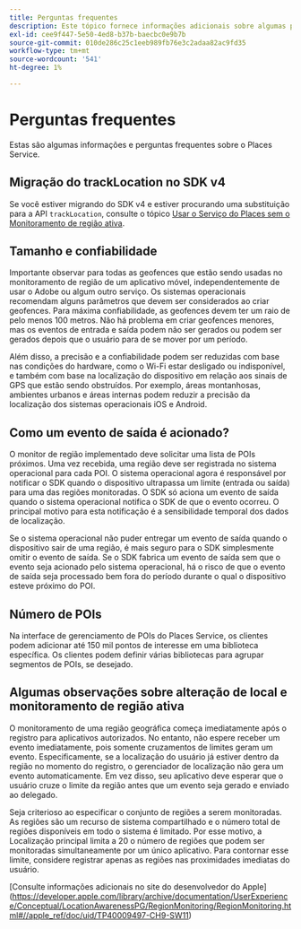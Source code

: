 ```yaml
---
title: Perguntas frequentes
description: Este tópico fornece informações adicionais sobre algumas perguntas frequentes.
exl-id: cee9f447-5e50-4ed8-b37b-baecbc0e9b7b
source-git-commit: 010de286c25c1eeb989fb76e3c2adaa82ac9fd35
workflow-type: tm+mt
source-wordcount: '541'
ht-degree: 1%

---
```


# Perguntas frequentes

Estas são algumas informações e perguntas frequentes sobre o Places Service.

## Migração do trackLocation no SDK v4

Se você estiver migrando do SDK v4 e estiver procurando uma substituição para a API `trackLocation`, consulte o tópico [Usar o Serviço do Places sem o Monitoramento de região ativa](use-places-without-active-monitoring.md).

## Tamanho e confiabilidade

Importante observar para todas as geofences que estão sendo usadas no monitoramento de região de um aplicativo móvel, independentemente de usar o Adobe ou algum outro serviço. Os sistemas operacionais recomendam alguns parâmetros que devem ser considerados ao criar geofences. Para máxima confiabilidade, as geofences devem ter um raio de pelo menos 100 metros. Não há problema em criar geofences menores, mas os eventos de entrada e saída podem não ser gerados ou podem ser gerados depois que o usuário para de se mover por um período.

Além disso, a precisão e a confiabilidade podem ser reduzidas com base nas condições do hardware, como o Wi-Fi estar desligado ou indisponível, e também com base na localização do dispositivo em relação aos sinais de GPS que estão sendo obstruídos. Por exemplo, áreas montanhosas, ambientes urbanos e áreas internas podem reduzir a precisão da localização dos sistemas operacionais iOS e Android.

## Como um evento de saída é acionado?

O monitor de região implementado deve solicitar uma lista de POIs próximos. Uma vez recebida, uma região deve ser registrada no sistema operacional para cada POI. O sistema operacional agora é responsável por notificar o SDK quando o dispositivo ultrapassa um limite (entrada ou saída) para uma das regiões monitoradas. O SDK só aciona um evento de saída quando o sistema operacional notifica o SDK de que o evento ocorreu. O principal motivo para esta notificação é a sensibilidade temporal dos dados de localização.

Se o sistema operacional não puder entregar um evento de saída quando o dispositivo sair de uma região, é mais seguro para o SDK simplesmente omitir o evento de saída. Se o SDK fabrica um evento de saída sem que o evento seja acionado pelo sistema operacional, há o risco de que o evento de saída seja processado bem fora do período durante o qual o dispositivo esteve próximo do POI.

## Número de POIs

Na interface de gerenciamento de POIs do Places Service, os clientes podem adicionar até 150 mil pontos de interesse em uma biblioteca específica. Os clientes podem definir várias bibliotecas para agrupar segmentos de POIs, se desejado.

## Algumas observações sobre alteração de local e monitoramento de região ativa

O monitoramento de uma região geográfica começa imediatamente após o registro para aplicativos autorizados. No entanto, não espere receber um evento imediatamente, pois somente cruzamentos de limites geram um evento. Especificamente, se a localização do usuário já estiver dentro da região no momento do registro, o gerenciador de localização não gera um evento automaticamente. Em vez disso, seu aplicativo deve esperar que o usuário cruze o limite da região antes que um evento seja gerado e enviado ao delegado.

Seja criterioso ao especificar o conjunto de regiões a serem monitoradas. As regiões são um recurso de sistema compartilhado e o número total de regiões disponíveis em todo o sistema é limitado. Por esse motivo, a Localização principal limita a 20 o número de regiões que podem ser monitoradas simultaneamente por um único aplicativo. Para contornar esse limite, considere registrar apenas as regiões nas proximidades imediatas do usuário.

[Consulte informações adicionais no site do desenvolvedor do Apple] (https://developer.apple.com/library/archive/documentation/UserExperience/Conceptual/LocationAwarenessPG/RegionMonitoring/RegionMonitoring.html#//apple_ref/doc/uid/TP40009497-CH9-SW11)
